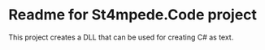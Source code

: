 ﻿# Readme for St4mpede.Code project

This project creates a DLL that can be used for creating C# as text.
